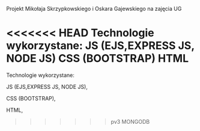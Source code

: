 Projekt Mikołaja Skrzypkowskiego i Oskara Gajewskiego na zajęcia UG

<<<<<<< HEAD
Technologie wykorzystane:
JS (EJS,EXPRESS JS, NODE JS)
CSS (BOOTSTRAP)
HTML
=======

Technologie wykorzystane:


JS (EJS,EXPRESS JS, NODE JS),


CSS (BOOTSTRAP),


HTML,


>>>>>>> pv3
MONGODB
